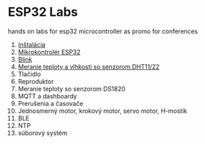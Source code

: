 # ESP32 Labs
hands on labs for esp32 microcontroller as promo for conferences

1. [Inštalácia](01-installation.md)
2. [Mikrokontrolér ESP32](02-esp32.overview.md)
3. [Blink](03-blink.md)
4. [Meranie teploty a vlhkosti so senzorom DHT11/22](04-dht22.md)
5. Tlačidlo
6. Reproduktor
7. Meranie teploty so senzorom DS1820
8. MQTT a dashboardy
9. Prerušenia a časovače
10. Jednosmerný motor, krokový motor, servo motor, H-mostík
11. BLE
12. NTP
13. súborový systém